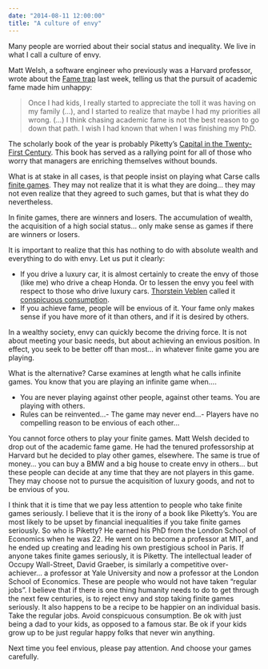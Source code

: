 ```yaml
---
date: "2014-08-11 12:00:00"
title: "A culture of envy"
---
```




Many people are worried about their social status and inequality. We live in what I call a culture of envy.

Matt Welsh, a software engineer who previously was a Harvard professor, wrote about the [Fame trap](http://matt-welsh.blogspot.ca/2014/08/the-fame-trap.html) last week, telling us that the pursuit of academic fame made him unhappy:

> Once I had kids, I really started to appreciate the toll it was having on my family (&hellip;), and I started to realize that maybe I had my priorities all wrong. (&hellip;) I think chasing academic fame is not the best reason to go down that path. I wish I had known that when I was finishing my PhD.


The scholarly book of the year is probably Piketty&rsquo;s [Capital in the Twenty-First Century](https://www.amazon.com/Capital-Twenty-First-Century-Thomas-Piketty-ebook/dp/B00I2WNYJW/). This book has served as a rallying point for all of those who worry that managers are enriching themselves without bounds.

What is at stake in all cases, is that people insist on playing what Carse calls [finite games](https://www.amazon.com/Finite-Infinite-Games-James-Carse/dp/1476731713). They may not realize that it is what they are doing&hellip; they may not even realize that they agreed to such games, but that is what they do nevertheless.

In finite games, there are winners and losers. The accumulation of wealth, the acquisition of a high social status&hellip; only make sense as games if there are winners or losers.

It is important to realize that this has nothing to do with absolute wealth and everything to do with envy. Let us put it clearly:

- If you drive a luxury car, it is almost certainly to create the envy of those (like me) who drive a cheap Honda. Or to lessen the envy you feel with respect to those who drive luxury cars. [Thorstein Veblen](https://en.wikipedia.org/wiki/Thorstein_Veblen) called it [conspicuous consumption](https://en.wikipedia.org/wiki/Conspicuous_consumption).
- If you achieve fame, people will be envious of it. Your fame only makes sense if you have more of it than others, and if it is desired by others.


In a wealthy society, envy can quickly become the driving force. It is not about meeting your basic needs, but about achieving an envious position. In effect, you seek to be better off than most&hellip; in whatever finite game you are playing.

What is the alternative? Carse examines at length what he calls infinite games. You know that you are playing an infinite game when&hellip;.

- You are never playing against other people, against other teams. You are playing with others.
- Rules can be reinvented&hellip;- The game may never end&hellip;- Players have no compelling reason to be envious of each other&hellip;

You cannot force others to play your finite games. Matt Welsh decided to drop out of the academic fame game. He had the tenured professorship at Harvard but he decided to play other games, elsewhere.
The same is true of money&hellip; you can buy a BMW and a big house to create envy in others&hellip; but these people can decide at any time that they are not players in this game. They may choose not to pursue the acquisition of luxury goods, and not to be envious of you.

I think that it is time that we pay less attention to people who take finite games seriously. I believe that it is the irony of a book like Piketty&rsquo;s. You are most likely to be upset by financial inequalities if you take finite games seriously. So who is Piketty? He earned his PhD from the London School of Economics when he was 22. He went on to become a professor at MIT, and he ended up creating and leading his own prestigious school in Paris. If anyone takes finite games seriously, it is Piketty. The intellectual leader of Occupy Wall-Street, David Graeber, is similarly a competitive over-achiever&hellip; a professor at Yale University and now a professor at the London School of Economics. These are people who would not have taken &ldquo;regular jobs&rdquo;.
I believe that if there is one thing humanity needs to do to get through the next few centuries, is to reject envy and stop taking finite games seriously. It also happens to be a recipe to be happier on an individual basis. Take the regular jobs. Avoid conspicuous consumption. Be ok with just being a dad to your kids, as opposed to a famous star. Be ok if your kids grow up to be just regular happy folks that never win anything.

Next time you feel envious, please pay attention. And choose your games carefully.

